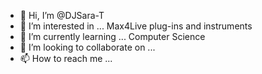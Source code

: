 - 👋 Hi, I’m @DJSara-T
- 👀 I’m interested in ... Max4Live plug-ins and instruments
- 🌱 I’m currently learning ... Computer Science
- 💞️ I’m looking to collaborate on ...
- 📫 How to reach me ...

<!---
DJSara-T/DJSara-T is a ✨ special ✨ repository because its `README.md` (this file) appears on your GitHub profile.
You can click the Preview link to take a look at your changes.
--->
